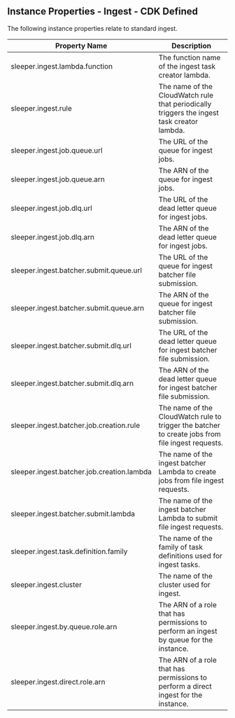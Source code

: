 ## Instance Properties - Ingest - CDK Defined

The following instance properties relate to standard ingest.

| Property Name                              | Description                                                                                      |
|--------------------------------------------|--------------------------------------------------------------------------------------------------|
| sleeper.ingest.lambda.function             | The function name of the ingest task creator lambda.                                             |
| sleeper.ingest.rule                        | The name of the CloudWatch rule that periodically triggers the ingest task creator lambda.       |
| sleeper.ingest.job.queue.url               | The URL of the queue for ingest jobs.                                                            |
| sleeper.ingest.job.queue.arn               | The ARN of the queue for ingest jobs.                                                            |
| sleeper.ingest.job.dlq.url                 | The URL of the dead letter queue for ingest jobs.                                                |
| sleeper.ingest.job.dlq.arn                 | The ARN of the dead letter queue for ingest jobs.                                                |
| sleeper.ingest.batcher.submit.queue.url    | The URL of the queue for ingest batcher file submission.                                         |
| sleeper.ingest.batcher.submit.queue.arn    | The ARN of the queue for ingest batcher file submission.                                         |
| sleeper.ingest.batcher.submit.dlq.url      | The URL of the dead letter queue for ingest batcher file submission.                             |
| sleeper.ingest.batcher.submit.dlq.arn      | The ARN of the dead letter queue for ingest batcher file submission.                             |
| sleeper.ingest.batcher.job.creation.rule   | The name of the CloudWatch rule to trigger the batcher to create jobs from file ingest requests. |
| sleeper.ingest.batcher.job.creation.lambda | The name of the ingest batcher Lambda to create jobs from file ingest requests.                  |
| sleeper.ingest.batcher.submit.lambda       | The name of the ingest batcher Lambda to submit file ingest requests.                            |
| sleeper.ingest.task.definition.family      | The name of the family of task definitions used for ingest tasks.                                |
| sleeper.ingest.cluster                     | The name of the cluster used for ingest.                                                         |
| sleeper.ingest.by.queue.role.arn           | The ARN of a role that has permissions to perform an ingest by queue for the instance.           |
| sleeper.ingest.direct.role.arn             | The ARN of a role that has permissions to perform a direct ingest for the instance.              |
